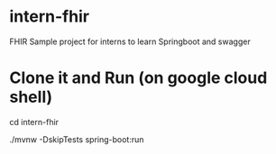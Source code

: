 # intern-fhir
FHIR Sample project for interns to learn Springboot and swagger
# Clone it and Run (on google cloud shell)
cd intern-fhir

./mvnw -DskipTests spring-boot:run

